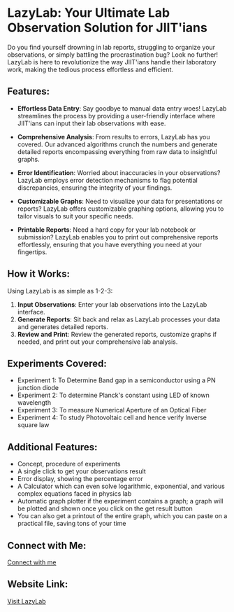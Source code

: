 # LazyLab: Your Ultimate Lab Observation Solution for JIIT'ians

Do you find yourself drowning in lab reports, struggling to organize your observations, or simply battling the procrastination bug? Look no further! LazyLab is here to revolutionize the way JIIT'ians handle their laboratory work, making the tedious process effortless and efficient.

## Features:

- **Effortless Data Entry**: Say goodbye to manual data entry woes! LazyLab streamlines the process by providing a user-friendly interface where JIIT'ians can input their lab observations with ease.

- **Comprehensive Analysis**: From results to errors, LazyLab has you covered. Our advanced algorithms crunch the numbers and generate detailed reports encompassing everything from raw data to insightful graphs.

- **Error Identification**: Worried about inaccuracies in your observations? LazyLab employs error detection mechanisms to flag potential discrepancies, ensuring the integrity of your findings.

- **Customizable Graphs**: Need to visualize your data for presentations or reports? LazyLab offers customizable graphing options, allowing you to tailor visuals to suit your specific needs.

- **Printable Reports**: Need a hard copy for your lab notebook or submission? LazyLab enables you to print out comprehensive reports effortlessly, ensuring that you have everything you need at your fingertips.

## How it Works:

Using LazyLab is as simple as 1-2-3:

1. **Input Observations**: Enter your lab observations into the LazyLab interface.
2. **Generate Reports**: Sit back and relax as LazyLab processes your data and generates detailed reports.
3. **Review and Print**: Review the generated reports, customize graphs if needed, and print out your comprehensive lab analysis.

## Experiments Covered:

- Experiment 1: To Determine Band gap in a semiconductor using a PN junction diode
- Experiment 2: To determine Planck's constant using LED of known wavelength
- Experiment 3: To measure Numerical Aperture of an Optical Fiber
- Experiment 4: To study Photovoltaic cell and hence verify Inverse square law

## Additional Features:

- Concept, procedure of experiments
- A single click to get your observations result
- Error display, showing the percentage error
- A Calculator which can even solve logarithmic, exponential, and various complex equations faced in physics lab
- Automatic graph plotter if the experiment contains a graph; a graph will be plotted and shown once you click on the get result button
- You can also get a printout of the entire graph, which you can paste on a practical file, saving tons of your time

## Connect with Me:
[Connect with me](https://linktr.ee/Singh_Yasharth)

## Website Link:
[Visit LazyLab](https://yasharth-0910.github.io/Lab-Observation-Website/)
